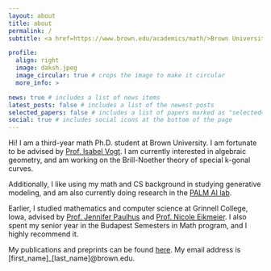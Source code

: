 ```yaml
---
layout: about
title: about
permalink: /
subtitle: <a href=https://www.brown.edu/academics/math/>Brown University, Mathematics</a>

profile:
  align: right
  image: daksh.jpeg
  image_circular: true # crops the image to make it circular
  more_info: >

news: true # includes a list of news items
latest_posts: false # includes a list of the newest posts
selected_papers: false # includes a list of papers marked as "selected={true}"
social: true # includes social icons at the bottom of the page
---
```


Hi! I am a third-year math Ph.D. student at Brown University. I am fortunate to be advised by [Prof. Isabel Vogt](https://www.math.brown.edu/ivogt/). I am currently interested in algebraic geometry, and am working on the Brill-Noether theory of special k-gonal curves.

Additionally, I like using my math and CS background in studying generative modeling, and am also currently doing research in the [PALM AI lab](https://chensun.me). 

Earlier, I studied mathematics and computer science at Grinnell College, Iowa, advised by [Prof. Jennifer Paulhus](https://paulhus.math.grinnell.edu/index.html) and [Prof. Nicole Eikmeier](https://eikmeier.sites.grinnell.edu). I also spent my senior year in the Budapest Semesters in Math program, and I highly recommend it.

My publications and preprints can be found [here](https://dakshces.github.io/publications/). My email address is [first\_name]\_[last\_name]@brown.edu.
